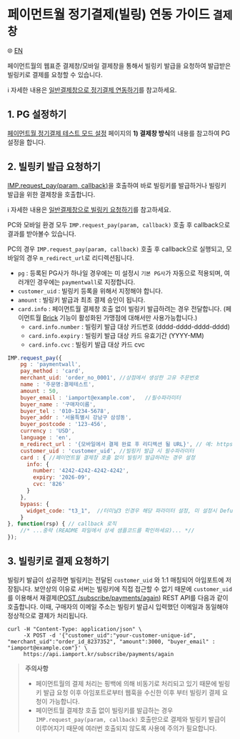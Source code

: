 # 페이먼트월 정기결제(빌링) 연동 가이드 `결제창`

:globe_with_meridians: [EN](/en/Subscription/sample/paymentwall-request-billing-key.md)

페이먼트월의 웹표준 결제창/모바일 결제창을 통해서 빌링키 발급을 요청하여 발급받은 빌링키로 결제를 요청할 수 있습니다.

ℹ️  자세한 내용은 [일반결제창으로 정기결제 연동하기](https://docs.iamport.kr/implementation/subscription?lang=ko#issue-billing-b)를 참고하세요.


## 1. PG 설정하기

<a href="https://chaifinance.notion.site/5aa0546574c94f159a7f040585af7359" target="_blank">페이먼트월 정기결제 테스트 모드 설정</a> 페이지의 **1) 결제창 방식**의 내용를 참고하여 PG 설정을 합니다.

## 2. 빌링키 발급 요청하기

[IMP.request_pay(param, callback)](https://docs.iamport.kr/sdk/javascript-sdk#request_pay)을 호출하여 바로 빌링키를 발급하거나 빌링키 발급을 위한 결제창을 호출합니다.

ℹ️ 자세한 내용은 [일반결제창으로 빌링키 요청하기](https://docs.iamport.kr/implementation/subscription#issue-billing-b)를 참고하세요.

PC와 모바일 환경 모두 `IMP.request_pay(param, callback)` 호출 후 callback으로 결과를 받아볼수 있습니다.

PC의 경우 `IMP.request_pay(param, callback)` 호출 후 callback으로 실행되고, 모바일의 경우 `m_redirect_url`로 리디렉션됩니다.

- `pg` : 등록된 PG사가 하나일 경우에는 미 설정시 `기본 PG사`가 자동으로 적용되며, 여러개인 경우에는 `paymentwall`로 지정합니다.
- `customer_uid` : 빌링키 등록을 위해서 지정해야 합니다.
- `amount` : 빌링키 발급과 최초 결제 승인이 됩니다.
- `card.info` : 페이먼트월 결제창 호출 없이 빌링키 발급하려는 경우 전달합니다. (페이먼트월 [Brick](https://docs.paymentwall.com/integration/direct/brick-home) 기능이 활성화된 가맹점에 대해서만 사용가능합니다.)
  - `card.info.number` : 빌링키 발급 대상 카드번호 (dddd-dddd-dddd-dddd) 
  - `card.info.expiry` : 빌링키 발급 대상 카드 유효기간 (YYYY-MM)
  - `card.info.cvc` : 빌링키 발급 대상 카드 cvc

```javascript
IMP.request_pay({
    pg : 'paymentwall',
    pay_method : 'card',
    merchant_uid: 'order_no_0001', //상점에서 생성한 고유 주문번호
    name : '주문명:결제테스트',
    amount : 50,
    buyer_email : 'iamport@example.com',   //필수파라미터
    buyer_name : '구매자이름',
    buyer_tel : '010-1234-5678',
    buyer_addr : '서울특별시 강남구 삼성동',
    buyer_postcode : '123-456',
    currency : 'USD',
    language : 'en',
    m_redirect_url : '{모바일에서 결제 완료 후 리디렉션 될 URL}', // 예: https://www.my-service.com/payments/complete/mobile,
    customer_uid : 'customer_uid', //빌링키 발급 시 필수파라미터
    card : { //페이먼트월 결제창 호출 없이 빌링키 발급하려는 경우 설정
      info: { 
        number: '4242-4242-4242-4242',
        expiry: '2026-09',
        cvc: '826'
      }
    },
    bypass: {
      widget_code: "t3_1",  //터미날3 인경우 해당 파라미터 설정, 미 설정시 Defualt(일반) 결제창 활성화
    }
}, function(rsp) { // callback 로직
	//* ...중략 (README 파일에서 상세 샘플코드를 확인하세요)... *//
});
```

<a name="request-pay" />

## 3. 빌링키로 결제 요청하기  

빌링키 발급이 성공하면 빌링키는 전달된 `customer_uid` 와 1:1 매칭되어 아임포트에 저장됩니다. 보안상의 이유로 서버는 빌링키에 직접 접근할 수 없기 때문에 `customer_uid`를 이용해서 재결제([POST /subscribe/payments/again](https://api.iamport.kr/#!/subscribe/again)) REST API를 다음과 같이 호출합니다.
이때, 구매자의 이메일 주소는 빌링키 발급시 입력했던 이메일과 동일해야 정상적으로 결제가 처리됩니다.

```
curl -H "Content-Type: application/json" \   
     -X POST -d '{"customer_uid":"your-customer-unique-id", "merchant_uid":"order_id_8237352", "amount":3000, "buyer_email" : "iamport@example.com"}' \
     https://api.iamport.kr/subscribe/payments/again
```

> **주의사항**
> - 페이먼트월의 결제 처리는 핑백에 의해 비동기로 처리되고 있기 때문에 빌링키 발급 요청 이후 아임포트로부터 웹훅을 수신한 이후 부터 빌링키 결제 요청이 가능합니다.
> - 페이먼트월 결제창 호출 없이 빌링키를 발급하는 경우 `IMP.request_pay(param, callback)` 호출만으로 결제와 빌링키 발급이 이루어지기 때문에 여러번 호출되지 않도록 사용에 주의가 필요합니다.
